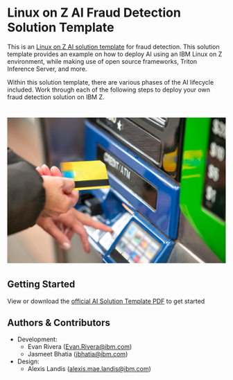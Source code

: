 # Linux on Z AI Fraud Detection Solution Template
This is an [Linux on Z AI solution template](https://ambitus.github.io/aionz-solution-templates/) for fraud detection. This solution template provides an example on how to deploy AI using an IBM Linux on Z environment, while making use of open source frameworks, Triton Inference Server, and more.

Within this solution template, there are various phases of the AI lifecycle included. Work through each of the following steps to deploy your own fraud detection solution on IBM Z.
# ![alt text](./imgs/giovanni-gagliardi-b1omwFGldMU-unsplash.jpg)

## Getting Started
View or download the [official AI Solution Template PDF](https://github.com/ambitus/aionz-st-fraud-detection-tis/blob/main/ai_solution_template_fraud_tis.pdf) to get started

## Authors & Contributors
- Development:
    - Evan Rivera (Evan.Rivera@ibm.com)
    - Jasmeet Bhatia (jbhatia@ibm.com)
- Design:
    - Alexis Landis (alexis.mae.landis@ibm.com)

